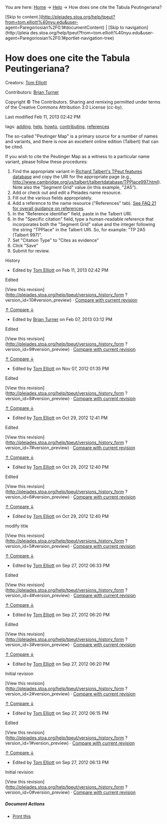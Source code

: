 You are here: [Home](http://pleiades.stoa.org/home) →
[Help](http://pleiades.stoa.org/help) →  How does one cite the Tabula
Peutingeriana?

[Skip to
content.](http://pleiades.stoa.org/help/tpeut?from=tom.elliott%40nyu.edu&user-
agent=Paregoriosian%2F0.1#documentContent) | [Skip to navigation](http://pleia
des.stoa.org/help/tpeut?from=tom.elliott%40nyu.edu&user-
agent=Paregoriosian%2F0.1#portlet-navigation-tree)

#  How does one cite the Tabula Peutingeriana?

Creators: [Tom Elliott](/author/thomase)

Contributors: [Brian Turner](/author/bdturner)

Copyright © The Contributors. Sharing and remixing permitted under terms of
the Creative Commons Attribution 3.0 License (cc-by).

Last modified  Feb 11, 2013 02:42 PM

tags:  [adding](http://pleiades.stoa.org/search?Subject%3Alist=adding),
[help](http://pleiades.stoa.org/search?Subject%3Alist=help),
[howto](http://pleiades.stoa.org/search?Subject%3Alist=howto),
[contributing](http://pleiades.stoa.org/search?Subject%3Alist=contributing),
[references](http://pleiades.stoa.org/search?Subject%3Alist=references)

The so-called "Peutinger Map" is a primary source for a number of names and
variants, and there is now an excellent online edition (Talbert) that can be
cited.

If you wish to cite the Peutinger Map as a witness to a particular name
variant, please follow these procedures:

  1. Find the appropriate variant in [Richard Talbert's TPeut features database](http://www.cambridge.org/us/talbert/talbertdatabase/prm.html) and copy the URI for the appropriate page (e.g., <http://www.cambridge.org/us/talbert/talbertdatabase/TPPlace997.html>). Note also the "Segment Grid" value (in this example, "2A5").
  2. Add or check out and edit a Pleiades name resource.
  3. Fill out the various fields appropriately.
  4. Add a reference to the name resource ("References" tab). [See FAQ 21 for overall guidance on references](21).
  5. In the "Reference identifier" field, paste in the Talbert URI.
  6. In the "Specific citation" field, type a human-readable reference that incorporates both the "Segment Grid" value and the integer following the string "TPPlace" in the Talbert URI. So, for example: "TP 2A5 (Talbert 997)".
  7. Set "Citation Type" to "Cites as evidence"
  8. Click "Save" 
  9. Submit for review.

History

    

  * Edited by [Tom Elliott](http://pleiades.stoa.org/author/thomase) on Feb 11, 2013 02:42 PM 

Edited

[View this revision](http://pleiades.stoa.org/help/tpeut/versions_history_form
?version_id=10#version_preview) · [Compare with current
revision](http://pleiades.stoa.org/help/tpeut/@@history?one=current&two=10)

[ ↑ Compare ↓ ](http://pleiades.stoa.org/help/tpeut/@@history?one=10&two=9
"Compare with previous revision" )

  * Edited by [Brian Turner](http://pleiades.stoa.org/author/bdturner) on Feb 07, 2013 03:12 PM 

Edited

[View this revision](http://pleiades.stoa.org/help/tpeut/versions_history_form
?version_id=9#version_preview) · [Compare with current
revision](http://pleiades.stoa.org/help/tpeut/@@history?one=current&two=9)

[ ↑ Compare ↓ ](http://pleiades.stoa.org/help/tpeut/@@history?one=9&two=8
"Compare with previous revision" )

  * Edited by [Tom Elliott](http://pleiades.stoa.org/author/thomase) on Nov 07, 2012 01:35 PM 

Edited

[View this revision](http://pleiades.stoa.org/help/tpeut/versions_history_form
?version_id=8#version_preview) · [Compare with current
revision](http://pleiades.stoa.org/help/tpeut/@@history?one=current&two=8)

[ ↑ Compare ↓ ](http://pleiades.stoa.org/help/tpeut/@@history?one=8&two=7
"Compare with previous revision" )

  * Edited by [Tom Elliott](http://pleiades.stoa.org/author/thomase) on Oct 29, 2012 12:41 PM 

Edited

[View this revision](http://pleiades.stoa.org/help/tpeut/versions_history_form
?version_id=7#version_preview) · [Compare with current
revision](http://pleiades.stoa.org/help/tpeut/@@history?one=current&two=7)

[ ↑ Compare ↓ ](http://pleiades.stoa.org/help/tpeut/@@history?one=7&two=6
"Compare with previous revision" )

  * Edited by [Tom Elliott](http://pleiades.stoa.org/author/thomase) on Oct 29, 2012 12:40 PM 

Edited

[View this revision](http://pleiades.stoa.org/help/tpeut/versions_history_form
?version_id=6#version_preview) · [Compare with current
revision](http://pleiades.stoa.org/help/tpeut/@@history?one=current&two=6)

[ ↑ Compare ↓ ](http://pleiades.stoa.org/help/tpeut/@@history?one=6&two=5
"Compare with previous revision" )

  * Edited by [Tom Elliott](http://pleiades.stoa.org/author/thomase) on Oct 29, 2012 12:40 PM 

modify title

[View this revision](http://pleiades.stoa.org/help/tpeut/versions_history_form
?version_id=5#version_preview) · [Compare with current
revision](http://pleiades.stoa.org/help/tpeut/@@history?one=current&two=5)

[ ↑ Compare ↓ ](http://pleiades.stoa.org/help/tpeut/@@history?one=5&two=4
"Compare with previous revision" )

  * Edited by [Tom Elliott](http://pleiades.stoa.org/author/thomase) on Sep 27, 2012 06:33 PM 

Edited

[View this revision](http://pleiades.stoa.org/help/tpeut/versions_history_form
?version_id=4#version_preview) · [Compare with current
revision](http://pleiades.stoa.org/help/tpeut/@@history?one=current&two=4)

[ ↑ Compare ↓ ](http://pleiades.stoa.org/help/tpeut/@@history?one=4&two=3
"Compare with previous revision" )

  * Edited by [Tom Elliott](http://pleiades.stoa.org/author/thomase) on Sep 27, 2012 06:20 PM 

Edited

[View this revision](http://pleiades.stoa.org/help/tpeut/versions_history_form
?version_id=3#version_preview) · [Compare with current
revision](http://pleiades.stoa.org/help/tpeut/@@history?one=current&two=3)

[ ↑ Compare ↓ ](http://pleiades.stoa.org/help/tpeut/@@history?one=3&two=2
"Compare with previous revision" )

  * Edited by [Tom Elliott](http://pleiades.stoa.org/author/thomase) on Sep 27, 2012 06:20 PM 

Initial revision

[View this revision](http://pleiades.stoa.org/help/tpeut/versions_history_form
?version_id=2#version_preview) · [Compare with current
revision](http://pleiades.stoa.org/help/tpeut/@@history?one=current&two=2)

[ ↑ Compare ↓ ](http://pleiades.stoa.org/help/tpeut/@@history?one=2&two=1
"Compare with previous revision" )

  * Edited by [Tom Elliott](http://pleiades.stoa.org/author/thomase) on Sep 27, 2012 06:15 PM 

Edited

[View this revision](http://pleiades.stoa.org/help/tpeut/versions_history_form
?version_id=1#version_preview) · [Compare with current
revision](http://pleiades.stoa.org/help/tpeut/@@history?one=current&two=1)

[ ↑ Compare ↓ ](http://pleiades.stoa.org/help/tpeut/@@history?one=1&two=0
"Compare with previous revision" )

  * Edited by [Tom Elliott](http://pleiades.stoa.org/author/thomase) on Sep 27, 2012 06:13 PM 

Initial revision

[View this revision](http://pleiades.stoa.org/help/tpeut/versions_history_form
?version_id=0#version_preview) · [Compare with current
revision](http://pleiades.stoa.org/help/tpeut/@@history?one=current&two=0)

##### Document Actions

  * [Print this](javascript:this.print\(\); "" )

